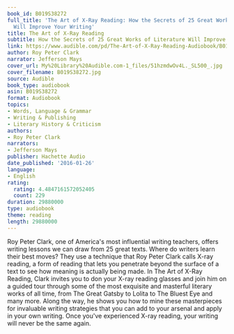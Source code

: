 ```yaml
---
book_id: B019S38272
full_title: 'The Art of X-Ray Reading: How the Secrets of 25 Great Works of Literature
  Will Improve Your Writing'
title: The Art of X-Ray Reading
subtitle: How the Secrets of 25 Great Works of Literature Will Improve Your Writing
link: https://www.audible.com/pd/The-Art-of-X-Ray-Reading-Audiobook/B019S38272
author: Roy Peter Clark
narrator: Jefferson Mays
cover_url: My%20Library%20Audible.com-1_files/51hzmdwOv4L._SL500_.jpg
cover_filename: B019S38272.jpg
source: Audible
book_type: audiobook
asin: B019S38272
format: Audiobook
topics:
- Words, Language & Grammar
- Writing & Publishing
- Literary History & Criticism
authors:
- Roy Peter Clark
narrators:
- Jefferson Mays
publisher: Hachette Audio
date_published: '2016-01-26'
language:
- English
rating:
  rating: 4.4847161572052405
  count: 229
duration: 29880000
type: audiobook
theme: reading
length: 29880000
---
```

Roy Peter Clark, one of America's most influential writing teachers, offers writing lessons we can draw from 25 great texts.
Where do writers learn their best moves? They use a technique that Roy Peter Clark calls X-ray reading, a form of reading that lets you penetrate beyond the surface of a text to see how meaning is actually being made.
In The Art of X-Ray Reading, Clark invites you to don your X-ray reading glasses and join him on a guided tour through some of the most exquisite and masterful literary works of all time, from The Great Gatsby to Lolita to The Bluest Eye and many more. Along the way, he shows you how to mine these masterpieces for invaluable writing strategies that you can add to your arsenal and apply in your own writing. Once you've experienced X-ray reading, your writing will never be the same again.
